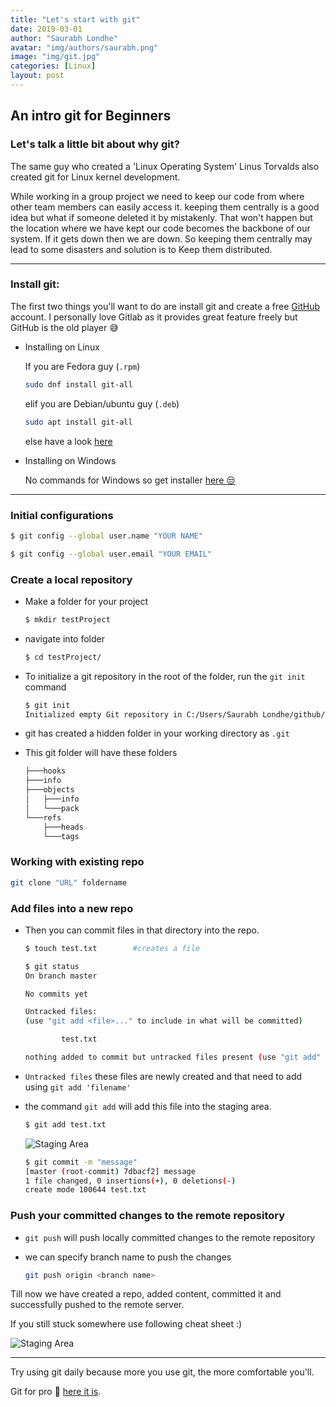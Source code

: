 ```yaml
---
title: "Let's start with git"
date: 2019-03-01
author: "Saurabh Londhe"
avatar: "img/authors/saurabh.png"
image: "img/git.jpg"
categories: [Linux]
layout: post
---
```


## An intro git for Beginners

### Let's talk a little bit about why git?

The same guy who created a 'Linux Operating System' Linus Torvalds also created git for Linux kernel development.

While working in a group project we need to keep our code from where other team members can easily access it. keeping them centrally is a good idea but what if someone deleted it by mistakenly. That won't happen but the location where we have kept our code becomes the backbone of our system. If it gets down then we are down. So keeping them centrally may lead to some disasters and solution is to Keep them distributed.

---

### Install git:

The first two things you'll want to do are install git and create a free [GitHub](https://github.com/) account.
I personally love Gitlab as it provides great feature freely but GitHub is the old player 😅

- Installing on Linux

  If you are Fedora guy (`.rpm`)

  ```sh
  sudo dnf install git-all
  ```

  elif you are Debian/ubuntu guy (`.deb`)

  ```sh
  sudo apt install git-all
  ```

  else have a look [here](https://git-scm.com/book/en/v2/Getting-Started-Installing-Git)

* Installing on Windows

  No commands for Windows so get installer [here 😒](https://git-scm.com/download/win)

---

### Initial configurations

```sh
$ git config --global user.name "YOUR NAME"

$ git config --global user.email "YOUR EMAIL"
```

### Create a local repository

- Make a folder for your project

  ```sh
  $ mkdir testProject
  ```

- navigate into folder

  ```sh
  $ cd testProject/
  ```

- To initialize a git repository in the root of the folder, run the `git init` command

  ```sh
  $ git init
  Initialized empty Git repository in C:/Users/Saurabh Londhe/github/testProject/.git/
  ```

- git has created a hidden folder in your working directory as `.git`

- This git folder will have these folders
  ```sh
  ├───hooks
  ├───info
  ├───objects
  │   ├───info
  │   └───pack
  └───refs
      ├───heads
      └───tags
  ```

### Working with existing repo

```sh
git clone "URL" foldername
```

### Add files into a new repo

- Then you can commit files in that directory into the repo.

  ```sh
  $ touch test.txt        #creates a file
  ```


    ```sh
    $ git status
    On branch master

    No commits yet

    Untracked files:
    (use "git add <file>..." to include in what will be committed)

            test.txt

    nothing added to commit but untracked files present (use "git add" to track)

    ```

- `Untracked files` these files are newly created and that need to add using `git add 'filename'`

- the command `git add` will add this file into the staging area.

  ```sh
  $ git add test.txt
  ```


    ![Staging Area](https://saurabhlondhe.github.io/static/assets/img/blog/start_git/staging_area.png)


    ```sh
    $ git commit -m "message"
    [master (root-commit) 7dbacf2] message
    1 file changed, 0 insertions(+), 0 deletions(-)
    create mode 100644 test.txt

    ```

### Push your committed changes to the remote repository

- `git push` will push locally committed changes to the remote repository

- we can specify branch name to push the changes
  ```sh
  git push origin <branch name>
  ```

Till now we have created a repo, added content, committed it and successfully pushed to the remote server.

If you still stuck somewhere use following cheat sheet :)

![Staging Area](https://saurabhlondhe.github.io/static/assets/img/blog/start_git/git-cheatsheet-simple.jpg)

---

Try using git daily because more you use git, the more comfortable you'll.

Git for pro 💪 [here it is](/linux/2019/12/23/adv-git.html).
